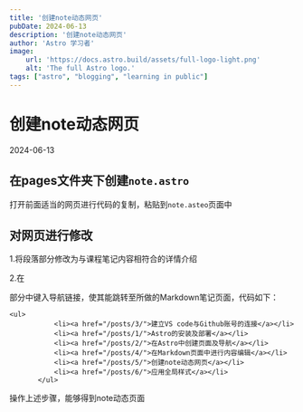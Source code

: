 ```yaml
---
title: '创建note动态网页'
pubDate: 2024-06-13
description: '创建note动态网页'
author: 'Astro 学习者'
image:
    url: 'https://docs.astro.build/assets/full-logo-light.png'
    alt: 'The full Astro logo.'
tags: ["astro", "blogging", "learning in public"]
---
```


# 创建note动态网页

 2024-06-13

 ## 在pages文件夹下创建`note.astro`

 打开前面适当的网页进行代码的复制，粘贴到`note.asteo`页面中

 ## 对网页进行修改

 1.将段落部分修改为与课程笔记内容相符合的详情介绍

 2.在<main>部分中键入导航链接，使其能跳转至所做的Markdown笔记页面，代码如下：

 ```
 <ul>
            <li><a href="/posts/3/">建立VS code与Github账号的连接</a></li>
            <li><a href="/posts/1/">Astro的安装及部署</a></li>
            <li><a href="/posts/2/">在Astro中创建页面及导航</a></li>
            <li><a href="/posts/4/">在Markdown页面中进行内容编辑</a></li>
            <li><a href="/posts/5/">创建note动态网页</a></li>
            <li><a href="/posts/6/">应用全局样式</a></li>
        </ul>
```

操作上述步骤，能够得到note动态页面